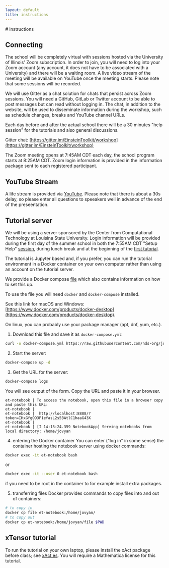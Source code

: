 ```yaml
---
layout: default
title: instructions
---
```


<div class="container-fluid" markdown="1">
# Instructions

## Connecting
The school will be completely virtual with sessions hosted via the University
of Illinois' Zoom subscription. In order to join, you will need to log into
your Zoom account (any account, it does not have to be associated with a
University) and there will be a waiting room. A live video stream of the
meeting will be available on YouTube once the meeting starts. Please note that
some sessions will be recorded.

We will use Gitter as a chat solution for chats that persist across Zoom
sessions. You will need a GitHub, GitLab or Twitter account to be able to post
messages but can read without logging in. The chat, in addition to the website,
will be used to disseminate information during the workshop, such as schedule
changes, breaks and YouTube channel URLs.

Each day before and after the actual school there will be a 30 minutes "help
session" for the tutorials and also general discussions.

Gitter chat:
[https://gitter.im/EinsteinToolkit/workshop](https://gitter.im/EinsteinToolkit/workshop)

The Zoom meeting opens at 7:45AM CDT each day, the school program starts at
8:25AM CDT. Zoom login information is provided in the information package sent
to each registered participant.

## YouTube Stream
A life stream is provided via [YouTube](https://go.illinois.edu/et2021uiuc).
Please note that there is about a 30s delay, so please enter all questions to
speeakers well in advance of the end of the preseentation.

## Tutorial server

We will be using a server sponsored by the Center from Computational Technology
at Louisina State University. Login information will be provided during the
first day of the summer school in both the 7:55AM CDT "Setup Help"
[session](program.html), during lunch break and at the beginning of the
[first tutorial](lectures/10-SteveBrandt/index.html).

The tutorial is Jupyter based and, if you prefer, you can run the tutorial
environment in a Docker container on your own computer rather than using an
account on the tutorial server.

We provide a Docker compose
[file](https://github.com/nds-org/jupyter-et/blob/master/tutorial-server/docker-compose.user.yml)
which also contains information on how to set this up.

To use the file you will need `docker` and `docker-compose` installed.

See this link for macOS and Windows: [https://www.docker.com/products/docker-desktop](https://www.docker.com/products/docker-desktop).

On linux, you can probably use your package manager (apt, dnf, yum, etc.).

1. Download this file and save it as `docker-compose.yml`:
```bash
curl -o docker-compose.yml https://raw.githubusercontent.com/nds-org/jupyter-et/master/tutorial-server/docker-compose.user.yml
```

2. Start the server:
```bash
docker-compose up -d
```

3. Get the URL for the server:
```bash
docker-compose logs
```

You will see output of the form. Copy the URL and paste it in your browser.

```
et-notebook | To access the notebook, open this file in a browser copy and paste this URL:
et-notebook |
et-notebook |  http://localhost:8888/?token=IHxGfgOO3P1efasL2s5BAtlC1haaG43X
et-notebook |
et-notebook | [I 14:13:24.359 NotebookApp] Serving notebooks from local directory: /home/jovyan
```

4. entering the Docker container
You can enter ("log in" in some sense) the container hosting the notebook server using docker commands:

```bash
docker exec -it et-notebook bash
```

or

```bash
docker exec -it --user 0 et-notebook bash
```

if you need to be root in the container to for example install extra packages.

5. transferring files
Docker provides commands to copy files into and out of containers:

```bash
# to copy in
docker cp file et-notebook:/home/jovyan/
# to copy out
docker cp et-notebook:/home/jovyan/file $PWD
```

## xTensor tutorial

To run the tutorial on your own laptop, please install the xAct package before
class; see [xAct.es](http://www.xact.es). You will require a Mathematica
license for this tutorial.


</div>
